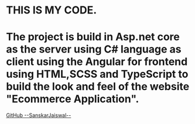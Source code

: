 # THIS IS MY CODE.


# The project is build in Asp.net core as the server using C# language as client using the Angular for frontend using HTML,SCSS and TypeScript to build the look and feel of the website "Ecommerce Application".

<a href="https://github.com/Sanskarjaas">GitHub --SanskarJaiswal--</a>
